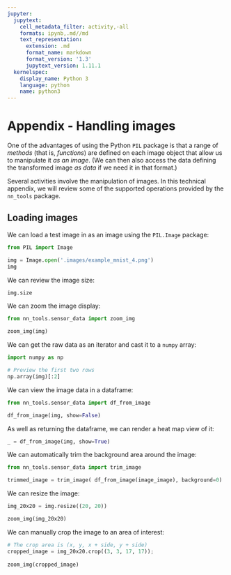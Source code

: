 ```yaml
---
jupyter:
  jupytext:
    cell_metadata_filter: activity,-all
    formats: ipynb,.md//md
    text_representation:
      extension: .md
      format_name: markdown
      format_version: '1.3'
      jupytext_version: 1.11.1
  kernelspec:
    display_name: Python 3
    language: python
    name: python3
---
```


# Appendix - Handling images

One of the advantages of using the Python `PIL` package is that a range of *methods* (that is, *functions*) are defined on each image object that allow us to manipulate it *as an image*. (We can then also access the data defining the transformed image *as data* if we need it in that format.)

Several activities involve the manipulation of images. In this technical appendix, we will review some of the supported operations provided by the `nn_tools` package.


## Loading images

We can load a test image in as an image using the `PIL.Image` package:

```python
from PIL import Image

img = Image.open('.images/example_mnist_4.png')
img
```

We can review the image size:

```python
img.size
```

We can zoom the image display:

```python
from nn_tools.sensor_data import zoom_img

zoom_img(img)
```

We can get the raw data as an iterator and cast it to a `numpy` array:

```python
import numpy as np

# Preview the first two rows
np.array(img)[:2]
```

We can view the image data in a dataframe:

```python
from nn_tools.sensor_data import df_from_image

df_from_image(img, show=False)
```

As well as returning the dataframe, we can render a heat map view of it:

```python
_ = df_from_image(img, show=True)
```

We can automatically trim the background area around the image:

```python
from nn_tools.sensor_data import trim_image

trimmed_image = trim_image( df_from_image(image_image), background=0)
```

We can resize the image:

```python
img_20x20 = img.resize((20, 20))

zoom_img(img_20x20)
```

We can manually crop the image to an area of interest:

```python
# The crop area is (x, y, x + side, y + side)
cropped_image = img_20x20.crop((3, 3, 17, 17));
                       
zoom_img(cropped_image)
```
